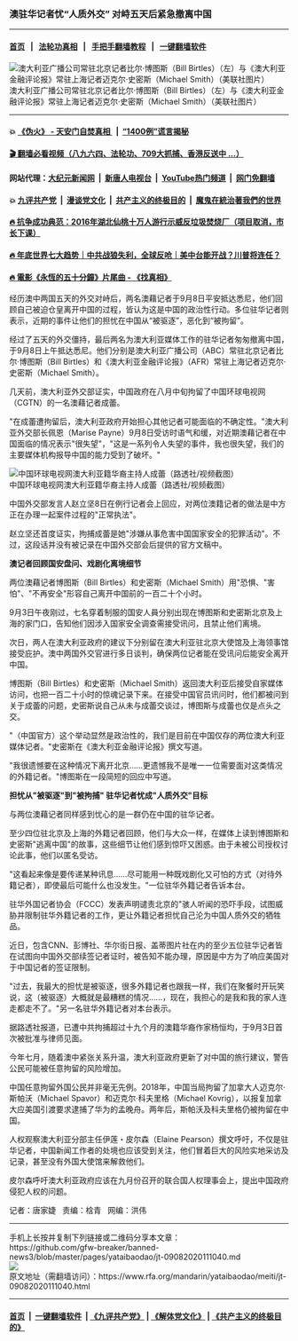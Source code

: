 ### 澳驻华记者忧“人质外交”   对峙五天后紧急撤离中国
------------------------

#### [首页](https://github.com/gfw-breaker/banned-news3/blob/master/README.md) &nbsp;&nbsp;|&nbsp;&nbsp; [法轮功真相](https://github.com/begood0513/basic/blob/master/README.md)  &nbsp;&nbsp;|&nbsp;&nbsp; [手把手翻墙教程](https://github.com/gfw-breaker/guides/wiki)  &nbsp;&nbsp;|&nbsp;&nbsp; [一键翻墙软件](https://github.com/gfw-breaker/nogfw/blob/master/README.md)  



<div id="headerimg">
 <img alt="澳大利亚广播公司常驻北京记者比尔·博图斯（Bill Birtles）（左）与《澳大利亚金融评论报》常驻上海记者迈克尔·史密斯（Michael Smith）（美联社图片）" src="https://www.rfa.org/mandarin/yataibaodao/meiti/jt-09082020111040.html/jt0908a.jpg/image" title="澳大利亚广播公司常驻北京记者比尔·博图斯（Bill Birtles）（左）与《澳大利亚金融评论报》常驻上海记者迈克尔·史密斯（Michael Smith）（美联社图片）"/>
 <div id="headerimgcontents">
  <div id="headerimgcaption">
   <span>
    澳大利亚广播公司常驻北京记者比尔·博图斯（Bill Birtles）（左）与《澳大利亚金融评论报》常驻上海记者迈克尔·史密斯（Michael Smith）（美联社图片）
   </span>
   <!-- zoomattribute -->
  </div>
  <!-- headerimgcaption -->
 </div>
 <!-- headerimagecontents -->
</div>

<hr/>


#### 💥 [《伪火》 - 天安门自焚真相 ](http://141.164.51.119:10000/videos/blog/weihuo.html)&nbsp; |&nbsp; [“1400例”谎言揭秘  ](http://141.164.51.119:10000/videos/blog/jiexi1400.html)

#### [ 🎬  翻墙必看视频（八九六四、法轮功、709大抓捕、香港反送中 ...）](https://github.com/gfw-breaker/links/blob/master/banned.md)

#### 网站代理：[大纪元新闻网](http://167.172.10.89:10080/gb/) &nbsp;|&nbsp; [新唐人电视台](http://167.172.10.89:8808/gb/)  &nbsp;|&nbsp; [YouTube热门频道](http://158.247.203.241/youtube.html) &nbsp;|&nbsp; [网门免翻墙](http://158.247.203.241:11000/show.aspx?name=ogHome)

#### 💥 [九评共产党](http://141.164.51.119:10000/videos/res/jiuping/)&nbsp; |&nbsp; [漫谈党文化](http://141.164.51.119:10000/videos/res/mtdwh/)&nbsp; |&nbsp; [共产主义的终极目的](http://141.164.51.119:10000/videos/res/zjmd/)&nbsp; |&nbsp; [魔鬼在統治著我們的世界](http://141.164.51.119:10000/videos/res/TheSpecter/)  

#### [ 🔥  抗争成功典范：2016年湖北仙桃十万人游行示威反垃圾焚烧厂（项目取消，市长下课）](http://141.164.51.119:10000/videos/news/xiantao.html)

#### [ 🔥  年底世界七大趋势｜中共战狼失利，全球反呛｜美中台能开战？川普将连任？](http://141.164.51.119:10000/videos/news/tanghao02.html)

#### [ 🔥  電影《永恆的五十分鐘》片尾曲 - 《找真相》](http://141.164.51.119:10000/videos/news/../legend/index.html)

<div id="storytext">
 <div>
  <div class="slot_header">
  </div>
 </div>
 <p>
  经历澳中两国五天的外交对峙后，两名澳藉记者于9月8日平安抵达悉尼，他们回顾自己被迫仓皇离开中国的过程，皆认为这是中国的政治性行动。多位驻华记者则表示，近期的事件让他们的担忧在中国从“被驱逐”，恶化到“被拘留”。
 </p>
 <p>
  经过了五天的外交僵持，最后两名为澳大利亚媒体工作的驻华记者匆匆撤离中国，于9月8日上午抵达悉尼。他们分别是澳大利亚广播公司（ABC）常驻北京记者比尔·博图斯（Bill Birtles）和《澳大利亚金融评论报》（AFR）常驻上海记者迈克尔·史密斯（Michael Smith）。
 </p>
 <p>
  几天前，澳大利亚外交部证实，中国政府在八月中旬拘留了中国环球电视网（CGTN）的一名澳藉记者成蕾。
 </p>
 <p>
  "在成蕾遭拘留后，澳大利亚政府开始担心其他记者可能面临的不确定性。"澳大利亚外交部长佩恩（Marise Payne）9月8日受访时语气和缓，对近期澳藉记者在中国面临的情况表示"很失望"，"这是一系列令人失望的事件，我也很失望，我们的主要媒体机构报导中国的能力受到了破坏。"
 </p>
 <p>
  <div class="image-inline captioned" style="width:622px;">
   <div style="width:622px;">
    <img alt="中国环球电视网澳大利亚籍华裔主持人成蕾（路透社/视频截图）" src="https://www.rfa.org/mandarin/yataibaodao/meiti/jt-09082020111040.html/jt0908c.jpg" title="中国环球电视网澳大利亚籍华裔主持人成蕾（路透社/视频截图）"/>
   </div>
   <div class="image-caption">
    <span style="width:622px;">
     中国环球电视网澳大利亚籍华裔主持人成蕾（路透社/视频截图）
    </span>
    <span class="copyright">
    </span>
   </div>
  </div>
 </p>
 <p>
 </p>
 <p>
  中国外交部发言人赵立坚8日在例行记者会上回应，对两位澳籍记者的做法是中方正在办理一起案件过程的"正常执法"。
 </p>
 <p>
  赵立坚还首度证实，拘捕成蕾是她"涉嫌从事危害中国国家安全的犯罪活动"。不过，这段话并没有被记录在中国外交部会后提供的官方文稿中。
 </p>
 <p>
  <b>
   澳记者回顾国安盘问、戏剧化离境细节
  </b>
 </p>
 <p>
  两位澳藉记者博图斯（Bill Birtles）和史密斯（Michael Smith）用"恐惧、"害怕"、"不再安全"形容自己离开中国前的一百二十个小时。
 </p>
 <p>
  9月3日午夜刚过，七名穿着制服的国安人員分别出现在博图斯和史密斯北京及上海的家门口，告知他们因涉入国家安全调查需接受讯问，且禁止他们离境。
 </p>
 <p>
  次日，两人在澳大利亚政府的建议下分别留在澳大利亚驻北京大使馆及上海领事馆接受庇护。澳中两国外交官进行多日谈判，确保两位记者能在受讯问后能安全离开中国。
 </p>
 <p>
  博图斯（Bill Birtles）和史密斯（Michael Smith）返回澳大利亚后接受自家媒体访问，也把一百二十小时的惊魂记录下来。在接受中国官员讯问时，他们都被问到关于成蕾的问题，史密斯说自己从未与成蕾交谈过，博图斯与成蕾也仅是点头之交。
 </p>
 <p>
  "（中国官方）这个举动显然是政治性的，我们是目前在中国仅存的两位澳大利亚媒体记者。"史密斯在《澳大利亚金融评论报》撰文写道。
 </p>
 <p>
  "我很遗憾要在这种情况下离开北京……更遗憾我不是唯一一位需要面对这类情况的外籍记者。"博图斯在一段简短的回应中写道。
 </p>
 <p>
 </p>
 <p>
 </p>
 <p>
  <b>
   担忧从"被驱逐"到"被拘捕" 驻华记者忧成"人质外交"目标
  </b>
 </p>
 <p>
  与两位澳藉记者同样感到忧心的是一群仍在中国的驻华记者。
 </p>
 <p>
  至少四位驻北京及上海的外籍记者回顾，他们与大众一样，在媒体上读到博图斯和史密斯"逃离中国"的故事，这些细节让他们感到惊吓又困惑。由于未被公司授权讨论此事，他们以匿名受访。
 </p>
 <p>
  "这看起来像是要传递某种讯息……尽可能用一种既戏剧化又可怕的方式（对待外籍记者），即使最后可能什么也没发生。"一位驻华外籍记者告诉本台。
 </p>
 <p>
  驻华外国记者协会（FCCC）发表声明谴责北京的"骇人听闻的恐吓手段，试图威胁并限制驻华外籍记者的工作，更让外籍记者担忧自己沦为中国人质外交的牺牲品。
 </p>
 <p>
  近日，包含CNN、彭博社、华尔街日报、盖蒂图片社在内的至少五位驻华记者皆在试图向中国外交部续签记者证时，被告知不能办理，原因是中方为了响应美国对于中国记者的签证限制。
 </p>
 <p>
  "过去，我最大的担忧是被驱逐，很多外籍记者也跟我一样，我们在聚餐时开玩笑说，这（被驱逐）大概就是最糟糕的情况……，现在，我担心的是我和我的家人连走都走不了。"另一名驻华外籍记者对本台表示。
 </p>
 <p>
  据路透社报道，已遭中共拘捕超过十九个月的澳籍华裔作家杨恒均，于9月3日首次被批准与律师见面。
 </p>
 <p>
  今年七月，随着澳中紧张关系升温，澳大利亚政府更新了对中国的旅行建议，警告公民可能被任意拘留的风险增加。
 </p>
 <p>
  中国任意拘留外国公民并非毫无先例。2018年，中国当局拘留了加拿大人迈克尔·斯帕沃（Michael Spavor）和迈克尔·科夫里格（Michael Kovrig），以报复加拿大应美国引渡要求逮捕了华为的孟晚舟。两年后，斯帕沃及科夫里格仍被拘留在中国。
 </p>
 <p>
  人权观察澳大利亚分部主任伊莲・皮尔森（Elaine Pearson）撰文呼吁，不仅是驻华记者，中国新闻工作者的处境也应该受到关注，他们冒着巨大的风险实地采访及记录，甚至没有外国大使馆来解救他们。
 </p>
 <p>
  皮尔森呼吁澳大利亚政府应该在九月份召开的联合国人权理事会上，提出中国政府侵犯人权的问题。
 </p>
 <p>
 </p>
 <p>
  记者：唐家婕   责编：梒青   网编：洪伟
 </p>
</div>

<hr/>
手机上长按并复制下列链接或二维码分享本文章：<br/>
https://github.com/gfw-breaker/banned-news3/blob/master/pages/yataibaodao/jt-09082020111040.md <br/>
<a href='https://github.com/gfw-breaker/banned-news3/blob/master/pages/yataibaodao/jt-09082020111040.md'><img src='https://github.com/gfw-breaker/banned-news3/blob/master/pages/yataibaodao/jt-09082020111040.md.png'/></a> <br/>
原文地址（需翻墙访问）：https://www.rfa.org/mandarin/yataibaodao/meiti/jt-09082020111040.html


------------------------
#### [首页](https://github.com/gfw-breaker/banned-news3/blob/master/README.md) &nbsp;|&nbsp; [一键翻墙软件](https://github.com/gfw-breaker/nogfw/blob/master/README.md) &nbsp;| [《九评共产党》](https://github.com/gfw-breaker/9ping.md/blob/master/README.md#九评之一评共产党是什么) | [《解体党文化》](https://github.com/gfw-breaker/jtdwh.md/blob/master/README.md) | [《共产主义的终极目的》](https://github.com/gfw-breaker/gczydzjmd.md/blob/master/README.md)


<img src='http://gfw-breaker.win/banned-news3/pages/yataibaodao/jt-09082020111040.md' width='0px' height='0px'/>